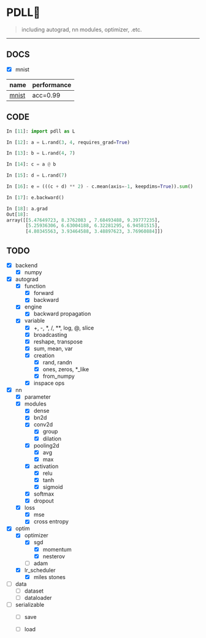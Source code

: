 # PDLL📖
> including autograd, nn modules, optimizer, .etc.

--- 
## DOCS
- [x] mnist

name | performance
---|---
[mnist](./docs/mnist.py) | acc=0.99


## CODE

```python
In [11]: import pdll as L

In [12]: a = L.rand(3, 4, requires_grad=True)

In [13]: b = L.rand(4, 7)

In [14]: c = a @ b

In [15]: d = L.rand(7)

In [16]: e = (((c + d) ** 2) - c.mean(axis=-1, keepdims=True)).sum()

In [17]: e.backward()

In [18]: a.grad
Out[18]: 
array([[5.47649723, 8.3762083 , 7.68493488, 9.39777235],
       [5.25936306, 6.63004188, 6.32281295, 6.94581515],
       [4.80345563, 3.93464588, 3.48897623, 3.76960884]])

```

## TODO

- [x] backend
    - [x] numpy
- [x] autograd
    - [x] function
        - [x] forward
        - [x] backward
    - [x] engine
        - [x] backward propagation
    - [x] variable
        - [x] +, -, *, /, **, log, @, slice
        - [x] broadcasting
        - [x] reshape, transpose
        - [x] sum, mean, var
        - [x] creation
            - [x] rand, randn
            - [x] ones, zeros, *_like
            - [x] from_numpy
        - [x] inspace ops
- [x] nn
    - [x] parameter
    - [x] modules
        - [x] dense
        - [x] bn2d
        - [x] conv2d
            - [x] group
            - [x] dilation
        - [x] pooling2d
            - [x] avg
            - [x] max
        - [x] activation
            - [x] relu
            - [x] tanh
            - [x] sigmoid
        - [x] softmax
        - [x] dropout
    - [x] loss
        - [x] mse
        - [x] cross entropy
- [x] optim
    - [x] optimizer
        - [x] sgd
            - [x] momentum
            - [x] nesterov
        - [ ] adam
    - [x] lr_scheduler
        - [x] miles stones
- [ ] data
    - [ ] dataset
    - [ ] dataloader
- [ ] serializable
    - [ ] save
    - [ ] load

